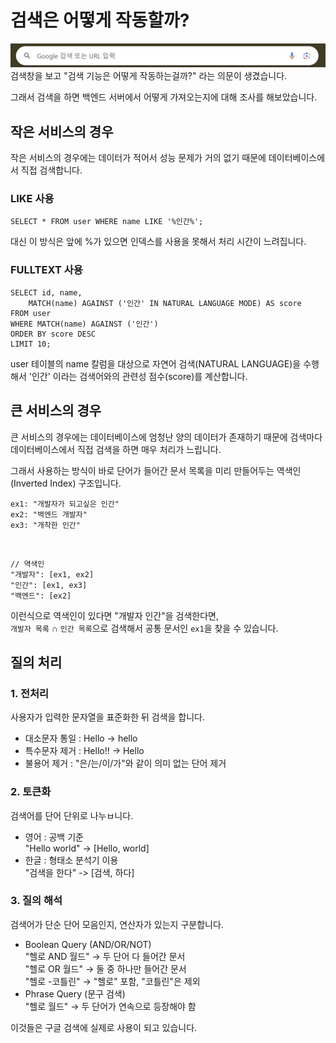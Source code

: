 # 검색은 어떻게 작동할까?
![검색창](../BackEnd/_Images/Search/search.png)
검색창을 보고 "검색 기능은 어떻게 작동하는걸까?" 라는 의문이 생겼습니다.

그래서 검색을 하면 백엔드 서버에서 어떻게 가져오는지에 대해 조사를 해보았습니다.

## 작은 서비스의 경우
작은 서비스의 경우에는 데이터가 적어서 성능 문제가 거의 없기 때문에 데이터베이스에서 직접 검색합니다.

### LIKE 사용
    SELECT * FROM user WHERE name LIKE '%인간%';
대신 이 방식은 앞에 %가 있으면 인덱스를 사용을 못해서 처리 시간이 느려집니다.
### FULLTEXT 사용
    SELECT id, name,
        MATCH(name) AGAINST ('인간' IN NATURAL LANGUAGE MODE) AS score
    FROM user
    WHERE MATCH(name) AGAINST ('인간')
    ORDER BY score DESC
    LIMIT 10;
user 테이블의 name 칼럼을 대상으로 자연어 검색(NATURAL LANGUAGE)을 수행해서 '인간' 이라는 검색어와의 관련성 점수(score)를 계산합니다.

## 큰 서비스의 경우
큰 서비스의 경우에는 데이터베이스에 엄청난 양의 데이터가 존재하기 때문에 검색마다 데이터베이스에서 직접 검색을 하면 매우 처리가 느립니다.

그래서 사용하는 방식이 바로 단어가 들어간 문서 목록을 미리 만들어두는 역색인(Inverted Index) 구조입니다.

    ex1: "개발자가 되고싶은 인간"
    ex2: "백엔드 개발자"
    ex3: "개착한 인간"
<br>

    // 역색인
    "개발자": [ex1, ex2]
    "인간": [ex1, ex3]
    "백엔드": [ex2]
이런식으로 역색인이 있다면 "개발자 인간"을 검색한다면,
<br>`개발자 목록` ∩ `인간 목록`으로 검색해서 공통 문서인 `ex1`을 찾을 수 있습니다.

## 질의 처리
### 1. 전처리
사용자가 입력한 문자열을 표준화한 뒤 검색을 합니다.
- 대소문자 통일 : Hello -> hello
- 특수문자 제거 : Hello!! -> Hello
- 불용어 제거 : "은/는/이/가"와 같이 의미 없는 단어 제거
### 2. 토큰화
검색어를 단어 단위로 나누ㅂ니다.
- 영어 : 공백 기준
<br>"Hello world" -> [Hello, world]
- 한글 : 형태소 분석기 이용
<br>"검색을 한다" -> [검색, 하다]
### 3. 질의 해석
검색어가 단순 단어 모음인지, 연산자가 있는지 구분합니다.
- Boolean Query (AND/OR/NOT)
<br>"헬로 AND 월드" → 두 단어 다 들어간 문서
<br>"헬로 OR 월드" → 둘 중 하나만 들어간 문서
<br>"헬로 -코틀린" → "헬로" 포함, "코틀린"은 제외
- Phrase Query (문구 검색)
<br>"헬로 월드" → 두 단어가 연속으로 등장해야 함

이것들은 구글 검색에 실제로 사용이 되고 있습니다.